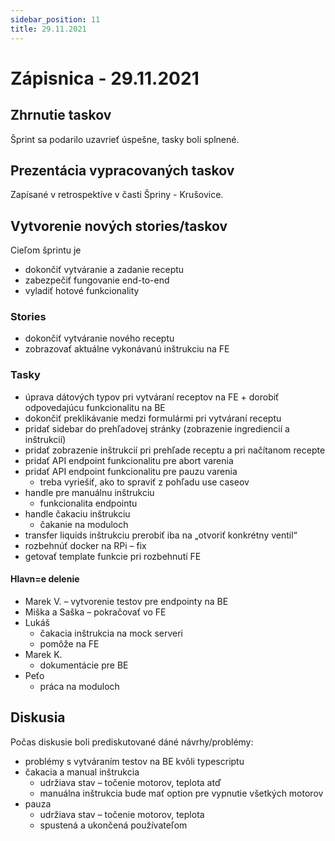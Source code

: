 ```yaml
---
sidebar_position: 11
title: 29.11.2021
---
```


# Zápisnica - 29.11.2021

## Zhrnutie taskov

Šprint sa podarilo uzavrieť úspešne, tasky boli splnené.

## Prezentácia vypracovaných taskov

Zapísané v retrospektíve v časti Špriny - Krušovice.

## Vytvorenie nových stories/taskov

Cieľom šprintu je

- dokončiť vytváranie a zadanie receptu
- zabezpečiť fungovanie end-to-end
- vyladiť hotové funkcionality

### Stories

- dokončiť vytváranie nového receptu
- zobrazovať aktuálne vykonávanú inštrukciu na FE

### Tasky

- úprava dátových typov pri vytváraní receptov na FE + dorobiť odpovedajúcu funkcionalitu na BE
- dokončiť preklikávanie medzi formulármi pri vytváraní receptu
- pridať sidebar do prehľadovej stránky (zobrazenie ingrediencií a inštrukcií)
- pridať zobrazenie inštrukcií pri prehľade receptu a pri načítanom recepte
- pridať API endpoint funkcionalitu pre abort varenia
- pridať API endpoint funkcionalitu pre pauzu varenia
  - treba vyriešiť, ako to spraviť z pohľadu use caseov
- handle pre manuálnu inštrukciu
  - funkcionalita endpointu
- handle čakaciu inštrukciu
  - čakanie na moduloch
- transfer liquids inštrukciu prerobiť iba na „otvoriť konkrétny ventil“
- rozbehnúť docker na RPi – fix
- getovať template funkcie pri rozbehnutí FE

#### Hlavn=e delenie

- Marek V. – vytvorenie testov pre endpointy na BE
- Miška a Saška – pokračovať vo FE
- Lukáš
  - čakacia inštrukcia na mock serveri
  - pomôže na FE
- Marek K.
  - dokumentácie pre BE
- Peťo
  - práca na moduloch

## Diskusia

Počas diskusie boli prediskutované dáné návrhy/problémy:

- problémy s vytváraním testov na BE kvôli typescriptu
- čakacia a manual inštrukcia
  - udržiava stav – točenie motorov, teplota atď
  - manuálna inštrukcia bude mať option pre vypnutie všetkých motorov
- pauza
  - udržiava stav – točenie motorov, teplota
  - spustená a ukončená používateľom

